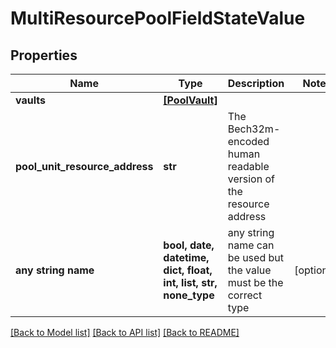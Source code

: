 # MultiResourcePoolFieldStateValue


## Properties
Name | Type | Description | Notes
------------ | ------------- | ------------- | -------------
**vaults** | [**[PoolVault]**](PoolVault.md) |  | 
**pool_unit_resource_address** | **str** | The Bech32m-encoded human readable version of the resource address | 
**any string name** | **bool, date, datetime, dict, float, int, list, str, none_type** | any string name can be used but the value must be the correct type | [optional]

[[Back to Model list]](../README.md#documentation-for-models) [[Back to API list]](../README.md#documentation-for-api-endpoints) [[Back to README]](../README.md)



